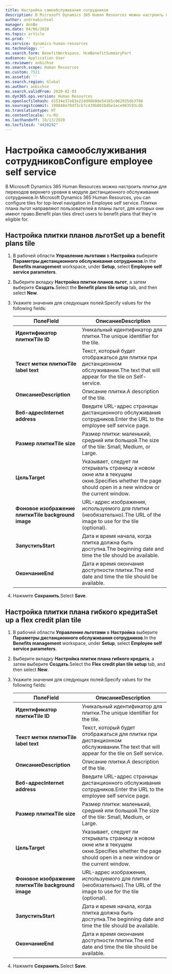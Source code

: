 ```yaml
---
title: Настройка самообслуживания сотрудников
description: В Microsoft Dynamics 365 Human Resources можно настроить плитки для переходов верхнего уровня в модуле дистанционного обслуживания сотрудников.
author: andreabichsel
manager: AnnBe
ms.date: 04/06/2020
ms.topic: article
ms.prod: ''
ms.service: dynamics-human-resources
ms.technology: ''
ms.search.form: BenefitWorkspace, HcmBenefitSummaryPart
audience: Application User
ms.reviewer: anbichse
ms.search.scope: Human Resources
ms.custom: 7521
ms.assetid: ''
ms.search.region: Global
ms.author: anbichse
ms.search.validFrom: 2020-02-03
ms.dyn365.ops.version: Human Resources
ms.openlocfilehash: d1534e37e83e22dd9860de54165c062935db3798
ms.sourcegitcommit: 199848e78df5cb7c439b001bdbe1ece963593cdb
ms.translationtype: HT
ms.contentlocale: ru-RU
ms.lasthandoff: 10/13/2020
ms.locfileid: "4420292"
---
```

# <a name="configure-employee-self-service"></a><span data-ttu-id="f59b8-103">Настройка самообслуживания сотрудников</span><span class="sxs-lookup"><span data-stu-id="f59b8-103">Configure employee self service</span></span>

<span data-ttu-id="f59b8-104">В Microsoft Dynamics 365 Human Resources можно настроить плитки для переходов верхнего уровня в модуле дистанционного обслуживания сотрудников.</span><span class="sxs-lookup"><span data-stu-id="f59b8-104">In Microsoft Dynamics 365 Human Resources, you can configure tiles for top-level navigation in Employee self service.</span></span> <span data-ttu-id="f59b8-105">Плитки плана льгот направляют пользователей в планы льгот, для которых они имеют право.</span><span class="sxs-lookup"><span data-stu-id="f59b8-105">Benefit plan tiles direct users to benefit plans that they're eligible for.</span></span>

## <a name="set-up-a-benefit-plans-tile"></a><span data-ttu-id="f59b8-106">Настройка плитки планов льгот</span><span class="sxs-lookup"><span data-stu-id="f59b8-106">Set up a benefit plans tile</span></span>

1. <span data-ttu-id="f59b8-107">В рабочей области **Управление льготами** в **Настройка** выберите **Параметры дистанционного обслуживания сотрудников**.</span><span class="sxs-lookup"><span data-stu-id="f59b8-107">In the **Benefits management** workspace, under **Setup**, select **Employee self service parameters**.</span></span>

2. <span data-ttu-id="f59b8-108">Выберите вкладку **Настройка плитки планов льгот**, а затем выберите **Создать**.</span><span class="sxs-lookup"><span data-stu-id="f59b8-108">Select the **Benefit plans tile setup** tab, and then select **New**.</span></span>

3. <span data-ttu-id="f59b8-109">Укажите значения для следующих полей:</span><span class="sxs-lookup"><span data-stu-id="f59b8-109">Specify values for the following fields:</span></span>

   | <span data-ttu-id="f59b8-110">Поле</span><span class="sxs-lookup"><span data-stu-id="f59b8-110">Field</span></span> | <span data-ttu-id="f59b8-111">Описание</span><span class="sxs-lookup"><span data-stu-id="f59b8-111">Description</span></span> |
   | --- | --- |
   | <span data-ttu-id="f59b8-112">**Идентификатор плитки**</span><span class="sxs-lookup"><span data-stu-id="f59b8-112">**Tile ID**</span></span> | <span data-ttu-id="f59b8-113">Уникальный идентификатор для плитки.</span><span class="sxs-lookup"><span data-stu-id="f59b8-113">The unique identifier for the tile.</span></span> |
   | <span data-ttu-id="f59b8-114">**Текст метки плитки**</span><span class="sxs-lookup"><span data-stu-id="f59b8-114">**Tile label text**</span></span> | <span data-ttu-id="f59b8-115">Текст, который будет отображаться для плитки при дистанционном обслуживании.</span><span class="sxs-lookup"><span data-stu-id="f59b8-115">The text that will appear for the tile on Self-service.</span></span> |
   | <span data-ttu-id="f59b8-116">**Описание**</span><span class="sxs-lookup"><span data-stu-id="f59b8-116">**Description**</span></span> | <span data-ttu-id="f59b8-117">Описание плитки.</span><span class="sxs-lookup"><span data-stu-id="f59b8-117">A description of the tile.</span></span> |
   | <span data-ttu-id="f59b8-118">**Веб-адрес**</span><span class="sxs-lookup"><span data-stu-id="f59b8-118">**Internet address**</span></span> | <span data-ttu-id="f59b8-119">Введите URL-адрес страницы дистанционного обслуживания сотрудников.</span><span class="sxs-lookup"><span data-stu-id="f59b8-119">Enter the URL to the employee self service page.</span></span> |
   | <span data-ttu-id="f59b8-120">**Размер плитки**</span><span class="sxs-lookup"><span data-stu-id="f59b8-120">**Tile size**</span></span> | <span data-ttu-id="f59b8-121">Размер плитки: маленький, средний или большой.</span><span class="sxs-lookup"><span data-stu-id="f59b8-121">The size of the tile: Small, Medium, or Large.</span></span> |
   | <span data-ttu-id="f59b8-122">**Цель**</span><span class="sxs-lookup"><span data-stu-id="f59b8-122">**Target**</span></span> | <span data-ttu-id="f59b8-123">Указывает, следует ли открывать страницу в новом окне или в текущем окне.</span><span class="sxs-lookup"><span data-stu-id="f59b8-123">Specifies whether the page should open in a new window or the current window.</span></span> |
   | <span data-ttu-id="f59b8-124">**Фоновое изображение плитки**</span><span class="sxs-lookup"><span data-stu-id="f59b8-124">**Tile background image**</span></span> | <span data-ttu-id="f59b8-125">URL-адрес изображения, используемого для плитки (необязательно).</span><span class="sxs-lookup"><span data-stu-id="f59b8-125">The URL of the image to use for the tile (optional).</span></span> |
   | <span data-ttu-id="f59b8-126">**Запустить**</span><span class="sxs-lookup"><span data-stu-id="f59b8-126">**Start**</span></span> | <span data-ttu-id="f59b8-127">Дата и время начала, когда плитка должна быть доступна.</span><span class="sxs-lookup"><span data-stu-id="f59b8-127">The beginning date and time the tile should be available.</span></span> |
   | <span data-ttu-id="f59b8-128">**Окончание**</span><span class="sxs-lookup"><span data-stu-id="f59b8-128">**End**</span></span> | <span data-ttu-id="f59b8-129">Дата и время окончания доступности плитки.</span><span class="sxs-lookup"><span data-stu-id="f59b8-129">The end date and time the tile should be available.</span></span> |

4. <span data-ttu-id="f59b8-130">Нажмите **Сохранить**.</span><span class="sxs-lookup"><span data-stu-id="f59b8-130">Select **Save**.</span></span>

## <a name="set-up-a-flex-credit-plan-tile"></a><span data-ttu-id="f59b8-131">Настройка плитки плана гибкого кредита</span><span class="sxs-lookup"><span data-stu-id="f59b8-131">Set up a flex credit plan tile</span></span>

1. <span data-ttu-id="f59b8-132">В рабочей области **Управление льготами** в **Настройка** выберите **Параметры дистанционного обслуживания сотрудников**.</span><span class="sxs-lookup"><span data-stu-id="f59b8-132">In the **Benefits management** workspace, under **Setup**, select **Employee self service parameters**.</span></span>

2. <span data-ttu-id="f59b8-133">Выберите вкладку **Настройка плитки плана гибкого кредита**, а затем выберите **Создать**.</span><span class="sxs-lookup"><span data-stu-id="f59b8-133">Select the **Flex credit plan tile setup** tab, and then select **New**.</span></span>

3. <span data-ttu-id="f59b8-134">Укажите значения для следующих полей:</span><span class="sxs-lookup"><span data-stu-id="f59b8-134">Specify values for the following fields:</span></span>

   | <span data-ttu-id="f59b8-135">Поле</span><span class="sxs-lookup"><span data-stu-id="f59b8-135">Field</span></span> | <span data-ttu-id="f59b8-136">Описание</span><span class="sxs-lookup"><span data-stu-id="f59b8-136">Description</span></span> |
   | --- | --- |
   | <span data-ttu-id="f59b8-137">**Идентификатор плитки**</span><span class="sxs-lookup"><span data-stu-id="f59b8-137">**Tile ID**</span></span> | <span data-ttu-id="f59b8-138">Уникальный идентификатор для плитки.</span><span class="sxs-lookup"><span data-stu-id="f59b8-138">The unique identifier for the tile.</span></span> |
   | <span data-ttu-id="f59b8-139">**Текст метки плитки**</span><span class="sxs-lookup"><span data-stu-id="f59b8-139">**Tile label text**</span></span> | <span data-ttu-id="f59b8-140">Текст, который будет отображаться для плитки при дистанционном обслуживании.</span><span class="sxs-lookup"><span data-stu-id="f59b8-140">The text that will appear for the tile on Self service.</span></span> |
   | <span data-ttu-id="f59b8-141">**Описание**</span><span class="sxs-lookup"><span data-stu-id="f59b8-141">**Description**</span></span> | <span data-ttu-id="f59b8-142">Описание плитки.</span><span class="sxs-lookup"><span data-stu-id="f59b8-142">A description of the tile.</span></span> |
   | <span data-ttu-id="f59b8-143">**Веб-адрес**</span><span class="sxs-lookup"><span data-stu-id="f59b8-143">**Internet address**</span></span> | <span data-ttu-id="f59b8-144">Введите URL-адрес страницы дистанционного обслуживания сотрудников.</span><span class="sxs-lookup"><span data-stu-id="f59b8-144">Enter the URL to the employee self service page.</span></span> |
   | <span data-ttu-id="f59b8-145">**Размер плитки**</span><span class="sxs-lookup"><span data-stu-id="f59b8-145">**Tile size**</span></span> | <span data-ttu-id="f59b8-146">Размер плитки: маленький, средний или большой.</span><span class="sxs-lookup"><span data-stu-id="f59b8-146">The size of the tile: Small, Medium, or Large.</span></span> |
   | <span data-ttu-id="f59b8-147">**Цель**</span><span class="sxs-lookup"><span data-stu-id="f59b8-147">**Target**</span></span> | <span data-ttu-id="f59b8-148">Указывает, следует ли открывать страницу в новом окне или в текущем окне.</span><span class="sxs-lookup"><span data-stu-id="f59b8-148">Specifies whether the page should open in a new window or the current window.</span></span> |
   | <span data-ttu-id="f59b8-149">**Фоновое изображение плитки**</span><span class="sxs-lookup"><span data-stu-id="f59b8-149">**Tile background image**</span></span> | <span data-ttu-id="f59b8-150">URL-адрес изображения, используемого для плитки (необязательно).</span><span class="sxs-lookup"><span data-stu-id="f59b8-150">The URL of the image to use for the tile (optional).</span></span> |
   | <span data-ttu-id="f59b8-151">**Запустить**</span><span class="sxs-lookup"><span data-stu-id="f59b8-151">**Start**</span></span> | <span data-ttu-id="f59b8-152">Дата и время начала, когда плитка должна быть доступна.</span><span class="sxs-lookup"><span data-stu-id="f59b8-152">The beginning date and time the tile should be available.</span></span> |
   | <span data-ttu-id="f59b8-153">**Окончание**</span><span class="sxs-lookup"><span data-stu-id="f59b8-153">**End**</span></span> | <span data-ttu-id="f59b8-154">Дата и время окончания доступности плитки.</span><span class="sxs-lookup"><span data-stu-id="f59b8-154">The end date and time the tile should be available.</span></span> |

4. <span data-ttu-id="f59b8-155">Нажмите **Сохранить**.</span><span class="sxs-lookup"><span data-stu-id="f59b8-155">Select **Save**.</span></span>
